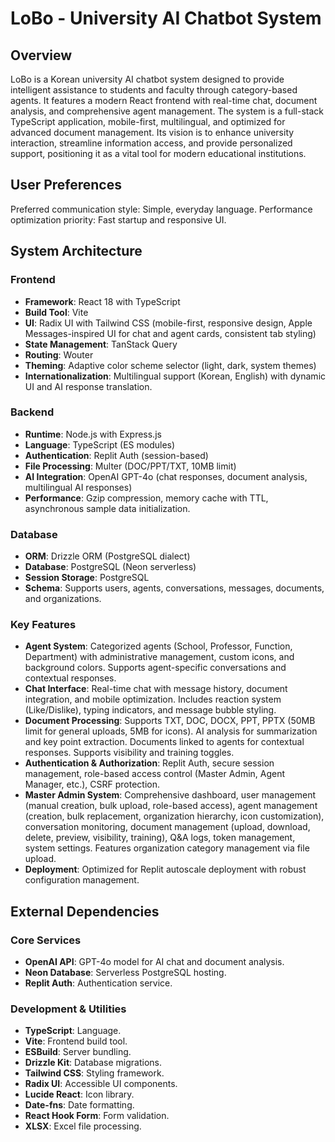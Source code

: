 # LoBo - University AI Chatbot System

## Overview
LoBo is a Korean university AI chatbot system designed to provide intelligent assistance to students and faculty through category-based agents. It features a modern React frontend with real-time chat, document analysis, and comprehensive agent management. The system is a full-stack TypeScript application, mobile-first, multilingual, and optimized for advanced document management. Its vision is to enhance university interaction, streamline information access, and provide personalized support, positioning it as a vital tool for modern educational institutions.

## User Preferences
Preferred communication style: Simple, everyday language.
Performance optimization priority: Fast startup and responsive UI.

## System Architecture

### Frontend
- **Framework**: React 18 with TypeScript
- **Build Tool**: Vite
- **UI**: Radix UI with Tailwind CSS (mobile-first, responsive design, Apple Messages-inspired UI for chat and agent cards, consistent tab styling)
- **State Management**: TanStack Query
- **Routing**: Wouter
- **Theming**: Adaptive color scheme selector (light, dark, system themes)
- **Internationalization**: Multilingual support (Korean, English) with dynamic UI and AI response translation.

### Backend
- **Runtime**: Node.js with Express.js
- **Language**: TypeScript (ES modules)
- **Authentication**: Replit Auth (session-based)
- **File Processing**: Multer (DOC/PPT/TXT, 10MB limit)
- **AI Integration**: OpenAI GPT-4o (chat responses, document analysis, multilingual AI responses)
- **Performance**: Gzip compression, memory cache with TTL, asynchronous sample data initialization.

### Database
- **ORM**: Drizzle ORM (PostgreSQL dialect)
- **Database**: PostgreSQL (Neon serverless)
- **Session Storage**: PostgreSQL
- **Schema**: Supports users, agents, conversations, messages, documents, and organizations.

### Key Features
- **Agent System**: Categorized agents (School, Professor, Function, Department) with administrative management, custom icons, and background colors. Supports agent-specific conversations and contextual responses.
- **Chat Interface**: Real-time chat with message history, document integration, and mobile optimization. Includes reaction system (Like/Dislike), typing indicators, and message bubble styling.
- **Document Processing**: Supports TXT, DOC, DOCX, PPT, PPTX (50MB limit for general uploads, 5MB for icons). AI analysis for summarization and key point extraction. Documents linked to agents for contextual responses. Supports visibility and training toggles.
- **Authentication & Authorization**: Replit Auth, secure session management, role-based access control (Master Admin, Agent Manager, etc.), CSRF protection.
- **Master Admin System**: Comprehensive dashboard, user management (manual creation, bulk upload, role-based access), agent management (creation, bulk replacement, organization hierarchy, icon customization), conversation monitoring, document management (upload, download, delete, preview, visibility, training), Q&A logs, token management, system settings. Features organization category management via file upload.
- **Deployment**: Optimized for Replit autoscale deployment with robust configuration management.

## External Dependencies

### Core Services
- **OpenAI API**: GPT-4o model for AI chat and document analysis.
- **Neon Database**: Serverless PostgreSQL hosting.
- **Replit Auth**: Authentication service.

### Development & Utilities
- **TypeScript**: Language.
- **Vite**: Frontend build tool.
- **ESBuild**: Server bundling.
- **Drizzle Kit**: Database migrations.
- **Tailwind CSS**: Styling framework.
- **Radix UI**: Accessible UI components.
- **Lucide React**: Icon library.
- **Date-fns**: Date formatting.
- **React Hook Form**: Form validation.
- **XLSX**: Excel file processing.